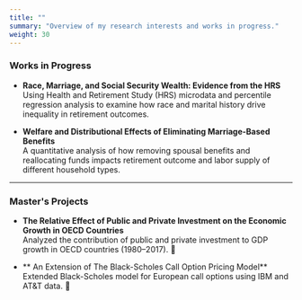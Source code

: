 ```yaml
---
title: ""
summary: "Overview of my research interests and works in progress."
weight: 30
---
```

### Works in Progress
- **Race, Marriage, and Social Security Wealth: Evidence from the HRS**  
  Using Health and Retirement Study (HRS) microdata and percentile regression analysis to examine how race and marital history drive inequality in retirement outcomes.

- **Welfare and Distributional Effects of Eliminating Marriage-Based Benefits**  
  A quantitative analysis of how removing spousal benefits and reallocating funds impacts retirement outcome and labor supply of different household types.

---

### Master's Projects
- **The Relative Effect of Public and Private Investment on the Economic Growth in OECD Countries**  
  Analyzed the contribution of public and private investment to GDP growth in OECD countries (1980–2017). 📄 [](/uploads/Econ-Capstone-Project.pdf)

- ** An Extension of The Black-Scholes Call Option Pricing Model**  
   Extended Black-Scholes model for European call options using IBM and AT&T data. 📄 [](/uploads/Math-Capstone-Project.pdf)
